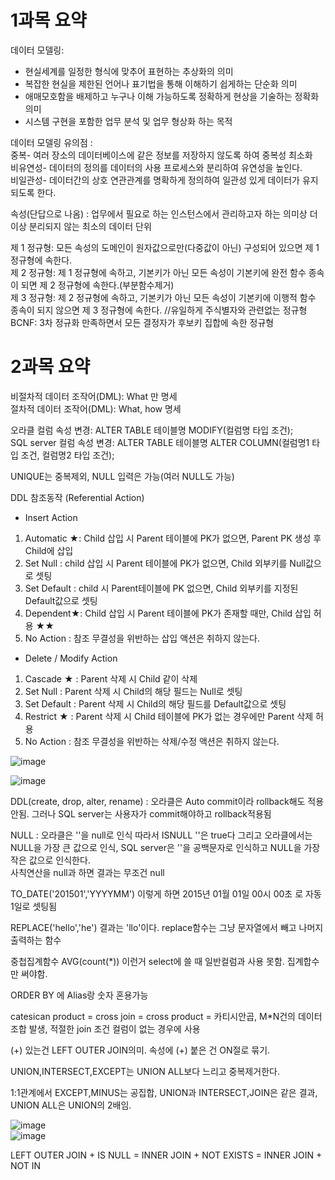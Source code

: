 # 1과목 요약    
데이터 모델링:      
- 현실세계를 일정한 형식에 맞추어 표현하는 추상화의 의미    
- 복잡한 현실을 제한된 언어나 표기법을 통해 이해하기 쉽게하는 단순화 의미    
- 애매모호함을 배제하고 누구나 이해 가능하도록 정확하게 현상을 기술하는 정확화 의미     
- 시스템 구현을 포함한 업무 분석 및 업무 형상화 하는 목적

데이터 모델링 유의점 :     
중복- 여러 장소의 데이터베이스에 같은 정보를 저장하지 않도록 하여 중복성 최소화    
비유연성- 데이터의 정의를 데이터의 사용 프로세스와 분리하여 유연성을 높인다.    
비일관성- 데이터간의 상호 연관관계를 명확하게 정의하여 일관성 있게 데이터가 유지되도록 한다.    

속성(단답으로 나옴) : 업무에서 필요로 하는 인스턴스에서 관리하고자 하는 의미상 더이상 분리되지 않는 최소의 데이터 단위    

제 1 정규형: 모든 속성의 도메인이 원자값으로만(다중값이 아닌) 구성되어 있으면 제 1 정규형에 속한다.     
제 2 정규형: 제 1 정규형에 속하고, 기본키가 아닌 모든 속성이 기본키에 완전 함수 종속이 되면 제 2 정규형에 속한다.(부분함수제거)    
제 3 정규형: 제 2 정규형에 속하고, 기본키가 아닌 모든 속성이 기본키에 이행적 함수 종속이 되지 않으면 제 3 정규형에 속한다. //유일하게 주식별자와 관련없는 정규형    
BCNF: 3차 정규화 만족하면서 모든 결정자가 후보키 집합에 속한 정규형


# 2과목 요약
비절차적 데이터 조작어(DML): What 만 명세   
절차적 데이터 조작어(DML): What, how 명세   

오라클 컬럼 속성 변경: ALTER TABLE 테이블명 MODIFY(컬럼명 타입 조건);   
SQL server 컬럼 속성 변경: ALTER TABLE 테이블명 ALTER COLUMN(컬럼명1 타입 조건, 컬럼명2 타입 조건);     

UNIQUE는 중복제외, NULL 입력은 가능(여러 NULL도 가능)    

DDL 참조동작 (Referential Action)   
* Insert Action    
1) Automatic ★: Child 삽입 시 Parent 테이블에 PK가 없으면, Parent PK 생성 후 Child에 삽입
2) Set Null : child 삽입 시 Parent 테이블에 PK가 없으면, Child 외부키를 Null값으로 셋팅
3) Set Default : child 시 Parent테이블에 PK 없으면, Child 외부키를 지정된 Default값으로 셋팅
4) Dependent★: Child 삽입 시 Parent 테이블에 PK가 존재할 때만, Child 삽입 허용 ★★
5) No Action : 참조 무결성을 위반하는 삽입 액션은 취하지 않는다.

* Delete / Modify Action     
1) Cascade ★ : Parent 삭제 시 Child 같이 삭제
2) Set Null : Parent 삭제 시 Child의 해당 필드는 Null로 셋팅
3) Set Default : Parent 삭제 시 Child의 해당 필드를 Default값으로 셋팅
4) Restrict ★ : Parent 삭제 시 Child 테이블에 PK가 없는 경우에만 Parent 삭제 허용
5) No Action : 참조 무결성을 위반하는 삭제/수정 액션은 취하지 않는다.

![image](https://github.com/choihjhj/SQL-Developer/assets/148078504/2f331c36-c72b-4058-a8e5-8615e2c7ef32)      

![image](https://github.com/choihjhj/SQL-Developer/assets/148078504/4bb3c203-3c71-43f2-9510-70890537b53d)     

DDL(create, drop, alter, rename) : 오라클은 Auto commit이라 rollback해도 적용 안됨. 그러나 SQL server는 사용자가 commit해야하고 rollback적용됨    

NULL : 오라클은 ''을 null로 인식 따라서 ISNULL ''은 true다 그리고 오라클에서는 NULL을 가장 큰 값으로 인식, SQL server은 ''을 공백문자로 인식하고 NULL을 가장 작은 값으로 인식한다.    
사칙연산을 null과 하면 결과는 무조건 null    

TO_DATE('201501','YYYYMM') 이렇게 하면 2015년 01월 01일 00시 00초 로 자동 1일로 셋팅됨     

REPLACE('hello','he') 결과는 'llo'이다. replace함수는 그냥 문자열에서 빼고 나머지 출력하는 함수   

중첩집계함수 AVG(count(*)) 이런거 select에 쓸 때 일반컬럼과 사용 못함. 집계합수만 써야함.     

ORDER BY 에 Alias랑 숫자 혼용가능    

catesican product = cross join = cross product = 카티시안곱, M*N건의 데이터 조합 발생, 적절한 join 조건 컬럼이 없는 경우에 사용    

(+) 있는건 LEFT OUTER JOIN의미. 속성에 (+) 붙은 건 ON절로 묶기.    

UNION,INTERSECT,EXCEPT는 UNION ALL보다 느리고 중복제거한다.    

1:1관계에서 EXCEPT,MINUS는 공집합, UNION과 INTERSECT,JOIN은 같은 결과, UNION ALL은 UNION의 2배임.    

![image](https://github.com/choihjhj/SQL-Developer/assets/148078504/b4656d5b-3140-4916-992d-b5563497dcd8)     
![image](https://github.com/choihjhj/SQL-Developer/assets/148078504/4ecbd57a-f867-41d4-b052-93d0790aba82)

LEFT OUTER JOIN + IS NULL = INNER JOIN + NOT EXISTS = INNER JOIN + NOT IN




